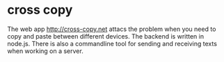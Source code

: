 # cross copy

The web app http://cross-copy.net attacs the problem when you need to copy and paste between different devices. The backend is written in node.js. There is also a commandline tool for sending and receiving texts when working on a server.
